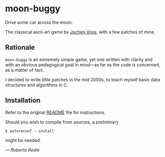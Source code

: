 # moon-buggy

Drive some car across the moon.

The classical ascii-art game by [Jochen Voss](https://github.com/seehuhn), with
a few patches of mine.

## Rationale

`moon-buggy` is an extremely simple game, yet one written with clarity and with
an obvious pedagogical goal in mind—as far as the code is concerned, as a
matter of fact.

I decided to write little patches in the mid 2000s, to teach myself basic data
structures and algorithms in C.

## Installation

Refer to the original [README](README) file for instructions.

Should you wish to compile from sources, a preliminary

    $ autoreconf --install

might be needed.


*— Roberto Reale*
